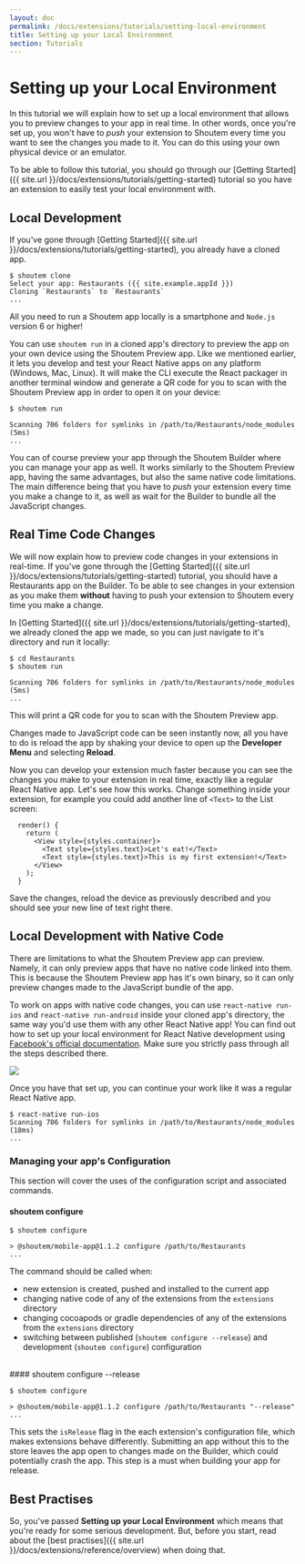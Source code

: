 ```yaml
---
layout: doc
permalink: /docs/extensions/tutorials/setting-local-environment
title: Setting up your Local Environment
section: Tutorials
---
```


# Setting up your Local Environment

In this tutorial we will explain how to set up a local environment that allows you to preview changes to your app in real time. In other words, once you're set up, you won't have to _push_ your extension to Shoutem every time you want to see the changes you made to it. You can do this using your own physical device or an emulator.

To be able to follow this tutorial, you should go through our [Getting Started]({{ site.url }}/docs/extensions/tutorials/getting-started) tutorial so you have an extension to easily test your local environment with.

## Local Development

If you've gone through [Getting Started]({{ site.url }}/docs/extensions/tutorials/getting-started), you already have a cloned app.

```ShellSession
$ shoutem clone
Select your app: Restaurants ({{ site.example.appId }})
Cloning `Restaurants` to `Restaurants`
...
```

All you need to run a Shoutem app locally is a smartphone and `Node.js` version 6 or higher!

You can use `shoutem run` in a cloned app's directory to preview the app on your own device using the Shoutem Preview app. Like we mentioned earlier, it lets you develop and test your React Native apps on any platform (Windows, Mac, Linux). It will make the CLI execute the React packager in another terminal window and generate a QR code for you to scan with the Shoutem Preview app in order to open it on your device:

```ShellSession
$ shoutem run

Scanning 706 folders for symlinks in /path/to/Restaurants/node_modules (5ms)
...
```

You can of course preview your app through the Shoutem Builder where you can manage your app as well. It works similarly to the Shoutem Preview app, having the same advantages, but also the same native code limitations. The main difference being that you have to _push_ your extension every time you make a change to it, as well as wait for the Builder to bundle all the JavaScript changes.

## Real Time Code Changes

We will now explain how to preview code changes in your extensions in real-time. If you've gone through the [Getting Started]({{ site.url }}/docs/extensions/tutorials/getting-started) tutorial, you should have a Restaurants app on the Builder. To be able to see changes in your extension as you make them **without** having to push your extension to Shoutem every time you make a change.

In [Getting Started]({{ site.url }}/docs/extensions/tutorials/getting-started), we already cloned the app we made, so you can just navigate to it's directory and run it locally:

```ShellSession
$ cd Restaurants
$ shoutem run

Scanning 706 folders for symlinks in /path/to/Restaurants/node_modules (5ms)
...
```

This will print a QR code for you to scan with the Shoutem Preview app.

Changes made to JavaScript code can be seen instantly now, all you have to do is reload the app by shaking your device to open up the **Developer Menu** and selecting **Reload**.

Now you can develop your extension much faster because you can see the changes you make to your extension in real time, exactly like a regular React Native app. Let's see how this works. Change something inside your extension, for example you could add another line of `<Text>` to the List screen:

```javascript{5}
  render() {
    return (
      <View style={styles.container}>
        <Text style={styles.text}>Let's eat!</Text>
        <Text style={styles.text}>This is my first extension!</Text>
      </View>
    );
  }
```

Save the changes, reload the device as previously described and you should see your new line of text right there.

## Local Development with Native Code

There are limitations to what the Shoutem Preview app can preview. Namely, it can only preview apps that have no native code linked into them. This is because the Shoutem Preview app has it's own binary, so it can only preview changes made to the JavaScript bundle of the app.

To work on apps with native code changes, you can use `react-native run-ios` and `react-native run-android` inside your cloned app's directory, the same way you'd use them with any other React Native app! You can find out how to set up your local environment for React Native development using [Facebook's official documentation](https://facebook.github.io/react-native/docs/getting-started.html). Make sure you strictly pass through all the steps described there.

<p class="image">
<img src='{{ site.url }}/img/tutorials/setting-local-environment/rn-getting-started.png'/>
</p>

Once you have that set up, you can continue your work like it was a regular React Native app.

```ShellSession
$ react-native run-ios
Scanning 706 folders for symlinks in /path/to/Restaurants/node_modules (18ms)
...
```

### Managing your app's Configuration

This section will cover the uses of the configuration script and associated commands.

#### shoutem configure

```ShellSession
$ shoutem configure

> @shoutem/mobile-app@1.1.2 configure /path/to/Restaurants
...
```

The command should be called when:
 - new extension is created, pushed and installed to the current app
 - changing native code of any of the extensions from the `extensions` directory
 - changing cocoapods or gradle dependencies of any of the extensions from the `extensions` directory
 - switching between published (`shoutem configure --release`) and development (`shoutem configure`) configuration

<br/>
#### shoutem configure --release

```ShellSession
$ shoutem configure

> @shoutem/mobile-app@1.1.2 configure /path/to/Restaurants "--release"
...
```

This sets the `isRelease` flag in the each extension's configuration file, which makes extensions behave differently. Submitting an app without this to the store leaves the app open to changes made on the Builder, which could potentially crash the app. This step is a must when building your app for release.

## Best Practises

So, you've passed **Setting up your Local Environment** which means that you're ready for some serious development. But, before you start, read about the [best practises]({{ site.url }}/docs/extensions/reference/overview) when doing that.
